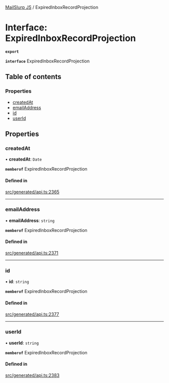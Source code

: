[MailSlurp JS](../README.md) / ExpiredInboxRecordProjection

# Interface: ExpiredInboxRecordProjection

**`export`**

**`interface`** ExpiredInboxRecordProjection

## Table of contents

### Properties

- [createdAt](ExpiredInboxRecordProjection.md#createdat)
- [emailAddress](ExpiredInboxRecordProjection.md#emailaddress)
- [id](ExpiredInboxRecordProjection.md#id)
- [userId](ExpiredInboxRecordProjection.md#userid)

## Properties

### createdAt

• **createdAt**: `Date`

**`memberof`** ExpiredInboxRecordProjection

#### Defined in

[src/generated/api.ts:2365](https://github.com/mailslurp/mailslurp-client/blob/8c02983/src/generated/api.ts#L2365)

___

### emailAddress

• **emailAddress**: `string`

**`memberof`** ExpiredInboxRecordProjection

#### Defined in

[src/generated/api.ts:2371](https://github.com/mailslurp/mailslurp-client/blob/8c02983/src/generated/api.ts#L2371)

___

### id

• **id**: `string`

**`memberof`** ExpiredInboxRecordProjection

#### Defined in

[src/generated/api.ts:2377](https://github.com/mailslurp/mailslurp-client/blob/8c02983/src/generated/api.ts#L2377)

___

### userId

• **userId**: `string`

**`memberof`** ExpiredInboxRecordProjection

#### Defined in

[src/generated/api.ts:2383](https://github.com/mailslurp/mailslurp-client/blob/8c02983/src/generated/api.ts#L2383)
